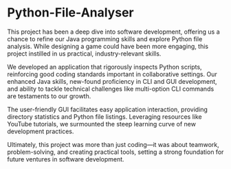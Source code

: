 # Python-File-Analyser

This project has been a deep dive into software development, offering us a chance to refine our Java programming skills and explore Python file analysis. While designing a game could have been more engaging, this project instilled in us practical, industry-relevant skills.

We developed an application that rigorously inspects Python scripts, reinforcing good coding standards important in collaborative settings. Our enhanced Java skills, new-found proficiency in CLI and GUI development, and ability to tackle technical challenges like multi-option CLI commands are testaments to our growth.

The user-friendly GUI facilitates easy application interaction, providing directory statistics and Python file listings. Leveraging resources like YouTube tutorials, we surmounted the steep learning curve of new development practices.

Ultimately, this project was more than just coding—it was about teamwork, problem-solving, and creating practical tools, setting a strong foundation for future ventures in software development.
